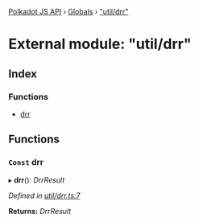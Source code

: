 [Polkadot JS API](../README.md) › [Globals](../globals.md) › ["util/drr"](_util_drr_.md)

# External module: "util/drr"

## Index

### Functions

* [drr](_util_drr_.md#const-drr)

## Functions

### `Const` drr

▸ **drr**(): *DrrResult*

*Defined in [util/drr.ts:7](https://github.com/polkadot-js/api/blob/155fd0f8b1/packages/api-derive/src/util/drr.ts#L7)*

**Returns:** *DrrResult*
